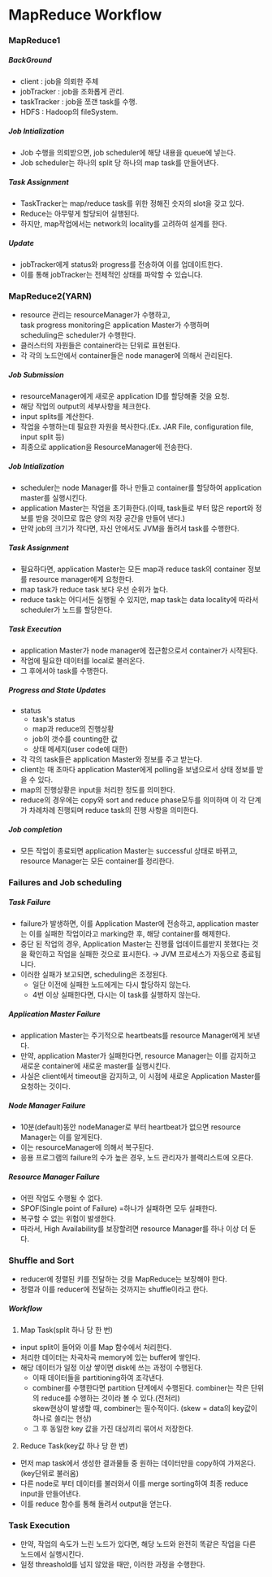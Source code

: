 # MapReduce Workflow


### MapReduce1

##### BackGround
- client : job을 의뢰한 주체
- jobTracker : job을 조화롭게 관리.
- taskTracker : job을 쪼갠 task를 수행.
- HDFS : Hadoop의 fileSystem.

##### Job Intialization
- Job 수행을 의뢰받으면, job scheduler에 해당 내용을 queue에 넣는다.
- Job scheduler는 하나의 split 당 하나의 map task를 만들어낸다.

##### Task Assignment
- TaskTracker는 map/reduce task를 위한 정해진 숫자의 slot을 갖고 있다.
- Reduce는 아무렇게 할당되어 실행된다.
- 하지만, map작업에서는 network의 locality를 고려하여 설계를 한다.

##### Update
- jobTracker에게 status와 progress를 전송하여 이를 업데이트한다.
- 이를 통해 jobTracker는 전체적인 상태를 파악할 수 있습니다.

### MapReduce2(YARN)
- resource 관리는 resourceManager가 수행하고, <br>
task progress monitoring은 application Master가 수행하며 <br>
scheduling은 scheduler가 수행한다.
- 클러스터의 자원들은 container라는 단위로 표현된다.
- 각 각의 노드안에서 container들은 node manager에 의해서 관리된다.

##### Job Submission
- resourceManager에게 새로운 application ID를 할당해줄 것을 요청.
- 해당 작업의 output의 세부사항을 체크한다.
- input splits를 계산한다.
- 작업을 수행하는데 필요한 자원을 복사한다.(Ex. JAR File, configuration file, input split 등)
- 최종으로 application을 ResourceManager에 전송한다.

##### Job Intialization
- scheduler는 node Manager를 하나 만들고 container를 할당하여 application master를 실행시킨다.
- application Master는 작업을 초기화한다.(이때, task들로 부터 많은 report와 정보를 받을 것이므로 많은 양의 저장 공간을 만들어 낸다.)
- 만약 job의 크기가 작다면, 자신 안에서도 JVM을 돌려서 task를 수행한다.

##### Task Assignment
- 필요하다면, application Master는 모든 map과 reduce task의 container 정보를 resource manager에게 요청한다.
- map task가 reduce task 보다 우선 순위가 높다.
- reduce task는 어디서든 실행될 수 있지만, map task는 data locality에 따라서 scheduler가 노드를 할당한다.
##### Task Execution
- application Master가 node manager에 접근함으로서 container가 시작된다.
- 작업에 필요한 데이터를 local로 불러온다.
- 그 후에서야 task를 수행한다.

##### Progress and State Updates
- status
  - task's status
  - map과 reduce의 진행상황
  - job의 갯수를 counting한 값
  - 상태 메세지(user code에 대한)
- 각 각의 task들은 application Master와 정보를 주고 받는다.
- client는 매 초마다 application Master에게 polling을 보냄으로서 상태 정보를 받을 수 있다.
- map의 진행상황은 input을 처리한 정도를 의미한다.
- reduce의 경우에는 copy와 sort and reduce phase모두를 의미하며 이 각 단계가 차례차례 진행되며 reduce task의 진행 사항을 의미한다.

##### Job completion
- 모든 작업이 종료되면 application Master는 successful 상태로 바뀌고, <br>
resource Manager는 모든 container를 정리한다.


### Failures and Job scheduling
##### Task Failure
- failure가 발생하면, 이를 Application Master에 전송하고, application master는 이를 실패한 작업이라고 marking한 후, 해당 container를 해제한다.
- 중단 된 작업의 경우, Application Master는 진행률 업데이트를받지 못했다는 것을 확인하고 작업을 실패한 것으로 표시한다. → JVM 프로세스가 자동으로 종료됩니다.
- 이러한 실패가 보고되면, scheduling은 조정된다.
  - 일단 이전에 실패한 노드에게는 다시 할당하지 않는다.
  - 4번 이상 실패한다면, 다시는 이 task를 실행하지 않는다.
##### Application Master Failure
- application Master는 주기적으로 heartbeats를 resource Manager에게 보낸다.
- 만약, application Master가 실패한다면, resource Manager는 이를 감지하고 새로운 container에 새로운 master를 실행시킨다.
- 사실은 client에서 timeout을 감지하고, 이 시점에 새로운 Application Master를 요청하는 것이다.

##### Node Manager Failure
- 10분(default)동안 nodeManager로 부터 heartbeat가 없으면 resource Manager는 이를 알게된다.
- 이는 resourceManager에 의해서 복구된다.
- 응용 프로그램의 failure의 수가 높은 경우, 노드 관리자가 블랙리스트에 오른다.

##### Resource Manager Failure
- 어떤 작업도 수행될 수 없다.
- SPOF(Single point of Failure) =하나가 실패하면 모두 실패한다.
- 복구할 수 없는 위험이 발생한다.
- 따라서, High Availability를 보장할려면 resource Manager를 하나 이상 더 둔다.

### Shuffle and Sort
- reducer에 정렬된 키를 전달하는 것을 MapReduce는 보장해야 한다.
- 정렬과 이를 reducer에 전달하는 것까지는 shuffle이라고 한다.

##### Workflow
1. Map Task(split 하나 당 한 번)
  - input split이 들어와 이를 Map 함수에서 처리한다.
  - 처리한 데이터는 차곡차곡 memory에 있는 buffer에 쌓인다.
  - 해당 데이터가 일정 이상 쌓이면 disk에 쓰는 과정이 수행된다.
    - 이때 데이터들을 partitioning하여 조각낸다.
    - combiner를 수행한다면 partition 단계에서 수행된다. combiner는 작은 단위의 reduce를 수행하는 것이라 볼 수 있다.(전처리) <br>
    skew현상이 발생할 때, combiner는 필수적이다. (skew = data의 key값이 하나로 쏠리는 현상)
    - 그 후 동일한 key 값을 가진 대상끼리 묶어서 저장한다.
2. Reduce Task(key값 하나 당 한 번)
  - 먼저 map task에서 생성한 결과물들 중 원하는 데이터만을 copy하여 가져온다.(key단위로 불러옴)
  - 다른 node로 부터 데이터를 불러와서 이를 merge sorting하여 최종 reduce input을 만들어낸다.
  - 이를 reduce 함수를 통해 돌려서 output을 얻는다.

### Task Execution
- 만약, 작업의 속도가 느린 노드가 있다면, 해당 노드와 완전히 똑같은 작업을 다른 노드에서 실행시킨다.
- 일정 threashold를 넘지 않았을 때만, 이러한 과정을 수행한다.
